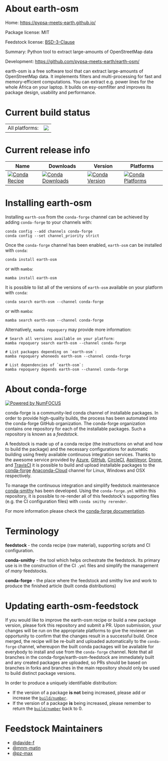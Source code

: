 About earth-osm
===============

Home: https://pypsa-meets-earth.github.io/

Package license: MIT

Feedstock license: [BSD-3-Clause](https://github.com/conda-forge/earth-osm-feedstock/blob/main/LICENSE.txt)

Summary: Python tool to extract large-amounts of OpenStreetMap data

Development: https://github.com/pypsa-meets-earth/earth-osm/

earth-osm is a free software tool that can extract large-amounts
of OpenStreetMap data. It implements filters and multi-processing
for fast and memory-efficient computations. You can extract e.g.
power lines for the whole Africa on your laptop. It builds on
esy-osmfilter and improves its package design, usability and performance.


Current build status
====================


<table><tr><td>All platforms:</td>
    <td>
      <a href="https://dev.azure.com/conda-forge/feedstock-builds/_build/latest?definitionId=18404&branchName=main">
        <img src="https://dev.azure.com/conda-forge/feedstock-builds/_apis/build/status/earth-osm-feedstock?branchName=main">
      </a>
    </td>
  </tr>
</table>

Current release info
====================

| Name | Downloads | Version | Platforms |
| --- | --- | --- | --- |
| [![Conda Recipe](https://img.shields.io/badge/recipe-earth--osm-green.svg)](https://anaconda.org/conda-forge/earth-osm) | [![Conda Downloads](https://img.shields.io/conda/dn/conda-forge/earth-osm.svg)](https://anaconda.org/conda-forge/earth-osm) | [![Conda Version](https://img.shields.io/conda/vn/conda-forge/earth-osm.svg)](https://anaconda.org/conda-forge/earth-osm) | [![Conda Platforms](https://img.shields.io/conda/pn/conda-forge/earth-osm.svg)](https://anaconda.org/conda-forge/earth-osm) |

Installing earth-osm
====================

Installing `earth-osm` from the `conda-forge` channel can be achieved by adding `conda-forge` to your channels with:

```
conda config --add channels conda-forge
conda config --set channel_priority strict
```

Once the `conda-forge` channel has been enabled, `earth-osm` can be installed with `conda`:

```
conda install earth-osm
```

or with `mamba`:

```
mamba install earth-osm
```

It is possible to list all of the versions of `earth-osm` available on your platform with `conda`:

```
conda search earth-osm --channel conda-forge
```

or with `mamba`:

```
mamba search earth-osm --channel conda-forge
```

Alternatively, `mamba repoquery` may provide more information:

```
# Search all versions available on your platform:
mamba repoquery search earth-osm --channel conda-forge

# List packages depending on `earth-osm`:
mamba repoquery whoneeds earth-osm --channel conda-forge

# List dependencies of `earth-osm`:
mamba repoquery depends earth-osm --channel conda-forge
```


About conda-forge
=================

[![Powered by
NumFOCUS](https://img.shields.io/badge/powered%20by-NumFOCUS-orange.svg?style=flat&colorA=E1523D&colorB=007D8A)](https://numfocus.org)

conda-forge is a community-led conda channel of installable packages.
In order to provide high-quality builds, the process has been automated into the
conda-forge GitHub organization. The conda-forge organization contains one repository
for each of the installable packages. Such a repository is known as a *feedstock*.

A feedstock is made up of a conda recipe (the instructions on what and how to build
the package) and the necessary configurations for automatic building using freely
available continuous integration services. Thanks to the awesome service provided by
[Azure](https://azure.microsoft.com/en-us/services/devops/), [GitHub](https://github.com/),
[CircleCI](https://circleci.com/), [AppVeyor](https://www.appveyor.com/),
[Drone](https://cloud.drone.io/welcome), and [TravisCI](https://travis-ci.com/)
it is possible to build and upload installable packages to the
[conda-forge](https://anaconda.org/conda-forge) [Anaconda-Cloud](https://anaconda.org/)
channel for Linux, Windows and OSX respectively.

To manage the continuous integration and simplify feedstock maintenance
[conda-smithy](https://github.com/conda-forge/conda-smithy) has been developed.
Using the ``conda-forge.yml`` within this repository, it is possible to re-render all of
this feedstock's supporting files (e.g. the CI configuration files) with ``conda smithy rerender``.

For more information please check the [conda-forge documentation](https://conda-forge.org/docs/).

Terminology
===========

**feedstock** - the conda recipe (raw material), supporting scripts and CI configuration.

**conda-smithy** - the tool which helps orchestrate the feedstock.
                   Its primary use is in the construction of the CI ``.yml`` files
                   and simplify the management of *many* feedstocks.

**conda-forge** - the place where the feedstock and smithy live and work to
                  produce the finished article (built conda distributions)


Updating earth-osm-feedstock
============================

If you would like to improve the earth-osm recipe or build a new
package version, please fork this repository and submit a PR. Upon submission,
your changes will be run on the appropriate platforms to give the reviewer an
opportunity to confirm that the changes result in a successful build. Once
merged, the recipe will be re-built and uploaded automatically to the
`conda-forge` channel, whereupon the built conda packages will be available for
everybody to install and use from the `conda-forge` channel.
Note that all branches in the conda-forge/earth-osm-feedstock are
immediately built and any created packages are uploaded, so PRs should be based
on branches in forks and branches in the main repository should only be used to
build distinct package versions.

In order to produce a uniquely identifiable distribution:
 * If the version of a package **is not** being increased, please add or increase
   the [``build/number``](https://docs.conda.io/projects/conda-build/en/latest/resources/define-metadata.html#build-number-and-string).
 * If the version of a package **is** being increased, please remember to return
   the [``build/number``](https://docs.conda.io/projects/conda-build/en/latest/resources/define-metadata.html#build-number-and-string)
   back to 0.

Feedstock Maintainers
=====================

* [@davide-f](https://github.com/davide-f/)
* [@mnm-matin](https://github.com/mnm-matin/)
* [@pz-max](https://github.com/pz-max/)

